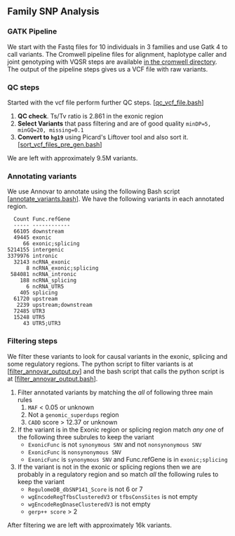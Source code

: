 ## Family SNP Analysis 

### GATK Pipeline
We start with the Fastq files for 10 individuals in 3 families and use Gatk 4
to call variants. The Cromwell pipeline files for alignment, haplotype caller
and joint genotyping with VQSR steps are available [in the cromwell
directory](../cromwell/). The output of the pipeline steps gives us a VCF file
with raw variants. 

### QC steps
Started with the vcf file perform further QC steps. \[[qc\_vcf\_file.bash](../scripts/qc_vcf_file.bash)\]
1. **QC check**. Ts/Tv ratio is 2.861 in the exonic region 
1. **Select Variants** that pass filtering and are of good quality `minDP=5, minGQ=20, missing=0.1` 
1. **Convert to `hg19`** using Picard's Liftover tool and also sort it. \[[sort\_vcf\_files\_pre\_gen.bash](../scripts/sort_vcf_files_pre_gen.bash)\]

We are left with approximately 9.5M variants. 

### Annotating variants
We use Annovar to annotate using the following Bash script
\[[annotate\_variants.bash](../scripts/annotate_variants.bash)\]. We have the
following variants in each annotated region.

```
  Count Func.refGene
  ----- ------------
  66105 downstream 
  49445 exonic 
     66 exonic;splicing 
5214155 intergenic 
3379976 intronic 
  32143 ncRNA_exonic 
      8 ncRNA_exonic;splicing 
 584081 ncRNA_intronic 
    188 ncRNA_splicing 
      6 ncRNA_UTR5 
    405 splicing 
  61720 upstream 
   2239 upstream;downstream 
  72485 UTR3 
  15248 UTR5 
     43 UTR5;UTR3 
```

### Filtering steps
We filter these variants to look for causal variants in the exonic, splicing
and some regulatory regions. The python script to filter variants is at
\[[filter\_annovar\_output.py](../scripts/filter_annovar_output.py)\] and the
bash script that calls the python script is at
\[[filter\_annovar\_output.bash](../scripts/filter_annovar_output.bash)\]. 

1. Filter annotated variants by matching the *all* of following three main rules     
    1. `MAF` < 0.05 or unknown
    1. Not a `genomic_superdups` region
    1. `CADD` score > 12.37 or unknown
1. If the variant is in the Exonic region or splicing region match *any one* of
   the following three subrules to keep the variant 
    * `ExonicFunc` is not `synonymous SNV` and not `nonsynonymous SNV`
    * `ExonicFunc` is `nonsynonymous SNV`
    * `ExonicFunc` is `synonymous SNV` and Func.refGene is in `exonic;splicing`
1. If the variant is not in the exonic or splicing regions then we are probably
   in a regulatory region and so match *all* the following rules to keep the variant
    * `RegulomeDB_dbSNP141_Score` is not 6 or 7
    * `wgEncodeRegTfbsClusteredV3` or `tfbsConsSites` is not empty
    * `wgEncodeRegDnaseClusteredV3` is not empty
    * `gerp++ score` > 2

After filtering we are left with approximately 16k variants.

